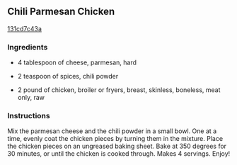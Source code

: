 ## Chili Parmesan Chicken

[131cd7c43a](http://www.food.com/recipe/chili-parmesan-chicken-90857)

### Ingredients

 - 4 tablespoon of cheese, parmesan, hard

 - 2 teaspoon of spices, chili powder

 - 2 pound of chicken, broiler or fryers, breast, skinless, boneless, meat only, raw

### Instructions

Mix the parmesan cheese and the chili powder in a small bowl. One at a time, evenly coat the chicken pieces by turning them in the mixture. Place the chicken pieces on an ungreased baking sheet. Bake at 350 degrees for 30 minutes, or until the chicken is cooked through. Makes 4 servings. Enjoy!